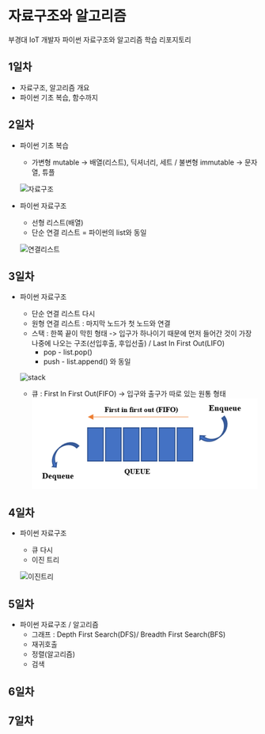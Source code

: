 # 자료구조와 알고리즘
부경대 IoT 개발자 파이썬 자료구조와 알고리즘 학습 리포지토리

## 1일차
- 자료구조, 알고리즘 개요
- 파이썬 기초 복습, 함수까지

## 2일차
- 파이썬 기초 복습
    - 가변형 mutable -> 배열(리스트), 딕셔너리, 세트 / 불변형 immutable -> 문자열, 튜플


    ![자료구조](https://t1.daumcdn.net/cfile/tistory/23202B4C53FDC5600C)


- 파이썬 자료구조
    - 선형 리스트(배열)
    - 단순 연결 리스트 = 파이썬의 list와 동일 

    ![연결리스트](https://upload.wikimedia.org/wikipedia/commons/9/9c/Single_linked_list.png)


## 3일차
- 파이썬 자료구조
    - 단순 연결 리스트 다시
    - 원형 연결 리스트 : 마지막 노드가 첫 노드와 연결
    - 스택 : 한쪽 끝이 막힌 형태 -> 입구가 하나이기 때문에 먼저 들어간 것이 가장 나중에 나오는 구조(선입후출, 후입선출) / Last In First Out(LIFO)
        - pop - list.pop()
        - push - list.append() 와 동일
        
    ![stack](https://cs.lmu.edu/~ray/images/stack.gif)

    - 큐 : First In First Out(FIFO) -> 입구와 출구가 따로 있는 원통 형태
    ![queue](https://raw.githubusercontent.com/qkrskdusdlqslek/ds-and-algorithm/main/images/queue.png)
        

## 4일차
- 파이썬 자료구조
    - 큐 다시
    - 이진 트리

    ![이진트리](https://kahee.github.io//assets/post_img/tree3.png)

## 5일차
- 파이썬 자료구조 / 알고리즘
    - 그래프 : Depth First Search(DFS)/ Breadth First Search(BFS)
    - 재귀호출
    - 정렬(알고리즘)
    - 검색

## 6일차

## 7일차